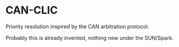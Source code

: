# CAN-CLIC

Priority resolution inspired by the CAN arbitration protocol.

Probably this is already invented, nothing new under the SUN/Spark.
